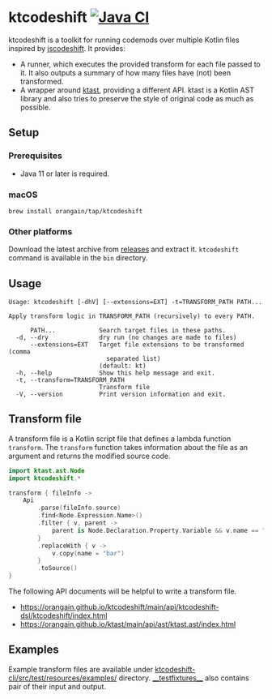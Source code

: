 # ktcodeshift [![Java CI](https://github.com/orangain/ktcodeshift/actions/workflows/java_ci.yaml/badge.svg)](https://github.com/orangain/ktcodeshift/actions/workflows/java_ci.yaml)

ktcodeshift is a toolkit for running codemods over multiple Kotlin files inspired
by [jscodeshift](https://github.com/facebook/jscodeshift). It provides:

- A runner, which executes the provided transform for each file passed to it. It also outputs a summary of how many
  files have (not) been transformed.
- A wrapper around [ktast](https://github.com/orangain/ktast), providing a different API. ktast is a Kotlin AST library
  and also tries to preserve the style of original code as much as possible.

## Setup

### Prerequisites

- Java 11 or later is required.

### macOS

```
brew install orangain/tap/ktcodeshift
```

### Other platforms

Download the latest archive from [releases](https://github.com/orangain/ktcodeshift/releases) and extract
it. `ktcodeshift` command is available in the `bin` directory.

## Usage

```
Usage: ktcodeshift [-dhV] [--extensions=EXT] -t=TRANSFORM_PATH PATH...

Apply transform logic in TRANSFORM_PATH (recursively) to every PATH.

      PATH...            Search target files in these paths.
  -d, --dry              dry run (no changes are made to files)
      --extensions=EXT   Target file extensions to be transformed (comma
                           separated list)
                         (default: kt)
  -h, --help             Show this help message and exit.
  -t, --transform=TRANSFORM_PATH
                         Transform file
  -V, --version          Print version information and exit.
```

## Transform file

A transform file is a Kotlin script file that defines a lambda function `transform`. The `transform` function takes
information about the file as an argument and returns the modified source code.

```kts
import ktast.ast.Node
import ktcodeshift.*

transform { fileInfo ->
    Api
        .parse(fileInfo.source)
        .find<Node.Expression.Name>()
        .filter { v, parent ->
            parent is Node.Declaration.Property.Variable && v.name == "foo"
        }
        .replaceWith { v ->
            v.copy(name = "bar")
        }
        .toSource()
}
```

The following API documents will be helpful to write a transform file.

- https://orangain.github.io/ktcodeshift/main/api/ktcodeshift-dsl/ktcodeshift/index.html
- https://orangain.github.io/ktast/main/api/ast/ktast.ast/index.html

## Examples

Example transform files are available
under [ktcodeshift-cli/src/test/resources/examples/](ktcodeshift-cli/src/test/resources/examples/) directory.
[\_\_testfixtures\_\_](ktcodeshift-cli/src/test/resources/examples/__testfixtures__) also contains pair of their input
and
output.
